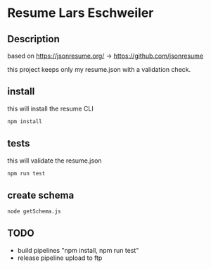 # Resume Lars Eschweiler

## Description

based on <https://jsonresume.org/> -> <https://github.com/jsonresume>

this project keeps only my resume.json with a validation check.

## install

this will install the resume CLI

```bash
npm install
```

## tests

this will validate the resume.json

```bash
npm run test
```

## create schema

```bash
node getSchema.js
```

## TODO

- build pipelines "npm install, npm run test"
- release pipeline upload to ftp

